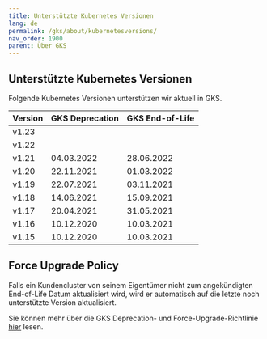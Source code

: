 ```yaml
---
title: Unterstützte Kubernetes Versionen
lang: de
permalink: /gks/about/kubernetesversions/
nav_order: 1900
parent: Über GKS
---
```

<!-- LTeX:  language=de-DE -->

## Unterstützte Kubernetes Versionen

Folgende Kubernetes Versionen unterstützen wir aktuell in GKS.

| Version | GKS Deprecation| GKS End-of-Life |
|---------|-----------------|------------------|
| v1.23   |                 |                  |
| v1.22   |                 |                  |
| v1.21   | 04.03.2022      | 28.06.2022       |
| v1.20   | 22.11.2021      | 01.03.2022       |
| v1.19   | 22.07.2021      | 03.11.2021       |
| v1.18   | 14.06.2021      | 15.09.2021       |
| v1.17   | 20.04.2021      | 31.05.2021       |
| v1.16   | 10.12.2020      | 10.03.2021       |
| v1.15   | 10.12.2020      | 10.03.2021       |

## Force Upgrade Policy

Falls ein Kundencluster von seinem Eigentümer nicht zum angekündigten End-of-Life Datum aktualisiert wird, wird er automatisch auf die letzte noch unterstützte Version aktualisiert.

Sie können mehr über die GKS Deprecation- und Force-Upgrade-Richtlinie [hier](../../clusterlifecycle/deprecationpolicy) lesen.
